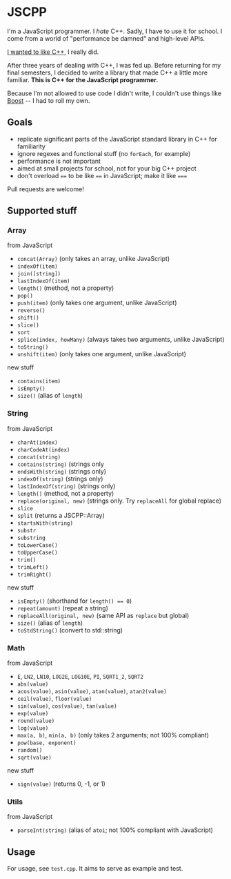 JSCPP
=====

I'm a JavaScript programmer. I *hate* C++. Sadly, I have to use it for school. I come from a world of "performance be damned" and high-level APIs.

[I wanted to like C++](http://programmers.stackexchange.com/questions/196369/how-can-i-learn-to-like-c), I really did.

After three years of dealing with C++, I was fed up. Before returning for my final semesters, I decided to write a library that made C++ a little more familiar. **This is C++ for the JavaScript programmer.**

Because I'm not allowed to use code I didn't write, I couldn't use things like [Boost](http://www.boost.org/) -- I had to roll my own.

Goals
-----

- replicate significant parts of the JavaScript standard library in C++ for familiarity
- ignore regexes and functional stuff (no `forEach`, for example)
- performance is not important
- aimed at small projects for school, not for your big C++ project
- don't overload `==` to be like `==` in JavaScript; make it like `===`

Pull requests are welcome!

Supported stuff
---------------

### Array

from JavaScript

- `concat(Array)` (only takes an array, unlike JavaScript)
- `indexOf(item)`
- `join([string])`
- `lastIndexOf(item)`
- `length()` (method, not a property)
- `pop()`
- `push(item)` (only takes one argument, unlike JavaScript)
- `reverse()`
- `shift()`
- `slice()`
- `sort`
- `splice(index, howMany)` (always takes two arguments, unlike JavaScript)
- `toString()`
- `unshift(item)` (only takes one argument, unlike JavaScript)

new stuff

  - `contains(item)`
  - `isEmpty()`
  - `size()` (alias of `length`)

### String

from JavaScript

- `charAt(index)`
- `charCodeAt(index)`
- `concat(string)`
- `contains(string)` (strings only
- `endsWith(string)` (strings only)
- `indexOf(string)` (strings only)
- `lastIndexOf(string)` (strings only)
- `length()` (method, not a property)
- `replace(original, new)` (strings only. Try `replaceAll` for global replace)
- `slice`
- `split` (returns a JSCPP::Array)
- `startsWith(string)`
- `substr`
- `substring`
- `toLowerCase()`
- `toUpperCase()`
- `trim()`
- `trimLeft()`
- `trimRight()`

new stuff

- `isEmpty()` (shorthand for `length() == 0`)
- `repeat(amount)` (repeat a string)
- `replaceAll(original, new)` (same API as `replace` but global)
- `size()` (alias of `length`)
- `toStdString()` (convert to std::string)

### Math

from JavaScript

- `E`, `LN2`, `LN10`, `LOG2E`, `LOG10E`, `PI`, `SQRT1_2`, `SQRT2`
- `abs(value)`
- `acos(value)`, `asin(value)`, `atan(value)`, `atan2(value)`
- `ceil(value)`, `floor(value)`
- `sin(value)`, `cos(value)`, `tan(value)`
- `exp(value)`
- `round(value)`
- `log(value)`
- `max(a, b)`, `min(a, b)` (only takes 2 arguments; not 100% compliant)
- `pow(base, exponent)`
- `random()`
- `sqrt(value)`

new stuff

- `sign(value)` (returns 0, -1, or 1)

### Utils

from JavaScript

- `parseInt(string)` (alias of `atoi`; not 100% compliant with JavaScript)

Usage
-----

For usage, see `test.cpp`. It aims to serve as example and test.
